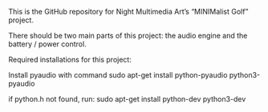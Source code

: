 This is the GitHub repository for Night Multimedia Art’s “MINIMalist Golf” project.

There should be two main parts of this project: the audio engine and the battery / power control.

Required installations for this project:

Install pyaudio with command
sudo apt-get install python-pyaudio python3-pyaudio

if python.h not found, run:
sudo apt-get install python-dev python3-dev

